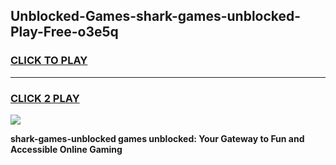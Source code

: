 
## Unblocked-Games-shark-games-unblocked-Play-Free-o3e5q
<h3>
<a href="https://premium76.site?title=shark-games-unblocked&ref=09A">CLICK TO PLAY</a></h3>
<hr>

<h3>
<a href="https://premium76.site?title=shark-games-unblocked&ref=09A">CLICK 2 PLAY</a>
  
</h3>

<a href="https://premium76.site?title=shark-games-unblocked&ref=09A"><img src="https://clearcache.store/games.png"></a>


**shark-games-unblocked games unblocked: Your Gateway to Fun and Accessible Online Gaming**
